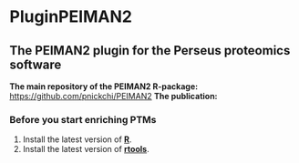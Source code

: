# PluginPEIMAN2
## The PEIMAN2 plugin for the Perseus proteomics software

**The main repository of the PEIMAN2 R-package:** https://github.com/pnickchi/PEIMAN2
**The publication:** 

### Before you start enriching PTMs

1. Install the latest version of [**R**](https://cloud.r-project.org/).
2. Install the latest version of [**rtools**](https://cran.r-project.org/bin/windows/Rtools/).
